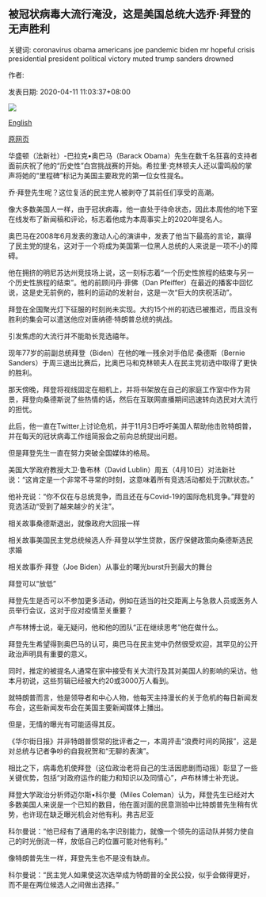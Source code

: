 ## 被冠状病毒大流行淹没，这是美国总统大选乔·拜登的无声胜利

关键词: coronavirus obama americans joe pandemic biden mr hopeful crisis presidential president political victory muted trump sanders drowned

作者: 

发表日期: 2020-04-11 11:03:37+08:00

![](https://www.straitstimes.com/sites/default/files/styles/x_large/public/articles/2020/04/11/nz_biden_110460.jpg?itok=H1nonTYL)

[English](Drowned%20out%20by%20coronavirus%20pandemic%2C%20a%20muted%20victory%20for%20US%20presidential%20hopeful%20Joe%20Biden.md)

[原网页](https://www.straitstimes.com/world/united-states/drowned-out-by-coronavirus-pandemic-a-muted-victory-for-joe-biden)

华盛顿（法新社）-巴拉克•奥巴马（Barack Obama）先生在数千名狂喜的支持者面前庆祝了他的“历史性”白宫挑战赛的开始。希拉里·克林顿夫人还以雷鸣般的掌声将她的“里程碑”标记为美国主要政党的第一位女性提名。

乔·拜登先生呢？这位复活的民主党人被剥夺了其前任们享受的高潮。

像大多数美国人一样，由于冠状病毒，他一直处于待命状态，因此本周他的地下室在线发布了新闻稿和评论，标志着他成为本周事实上的2020年提名人。

奥巴马在2008年6月发表的激动人心的演讲中，发表了他当下最高的言论，赢得了民主党的提名，这对于一个将成为美国第一位黑人总统的人来说是一项不小的障碍。

他在拥挤的明尼苏达州竞技场上说，这一刻标志着“一个历史性旅程的结束与另一个历史性旅程的结束”。他的前顾问丹·菲佛（Dan Pfeiffer）在最近的播客中回忆说，这是史无前例的，胜利的运动的发射台，这是一次“巨大的庆祝活动”。

拜登在全国聚光灯下征服的时刻尚未实现。大约15个州的初选已被推迟，而且没有胜利的集会可以遣送他应对唐纳德·特朗普总统的挑战。

引发焦虑的大流行并不能助长竞选禧年。

现年77岁的前副总统拜登（Biden）在他的唯一残余对手伯尼·桑德斯（Bernie Sanders）于周三退出比赛后，比奥巴马和克林顿夫人在民主党初选中取得了更快的胜利。

那天傍晚，拜登将视线固定在相机上，并将书架放在自己的家庭工作室中作为背景，拜登向桑德斯说了些热情的话，然后在互联网直播期间迅速转向选民对大流行的担忧。

此后，他一直在Twitter上讨论危机，并于11月3日呼吁美国人帮助他击败特朗普，并在每天的冠状病毒工作组简报会之前向总统提出问题。

但是拜登先生一直在努力突破全国媒体的格局。

美国大学政府教授大卫·鲁布林（David Lublin）周五（4月10日）对法新社说：“这肯定是一个非常不寻常的时刻，这意味着所有竞选活动都处于沉默状态。”

他补充说：“你不仅在与总统竞争，而且还在与Covid-19的国际危机竞争。”拜登的竞选活动“受到了越来越少的关注”。

相关故事桑德斯退出，就像政府大回报一样

相关故事美国民主党总统候选人乔·拜登以学生贷款，医疗保健政策向桑德斯选民求婚

相关故事乔·拜登（Joe Biden）从事业的曙光burst升到最大的舞台

拜登可以“放低”

拜登先生是否可以不参加更多活动，例如在适当的社交距离上与急救人员或医务人员举行会议，这对于应对疫情至关重要？

卢布林博士说，毫无疑问，他和他的团队“正在继续思考”他在做什么。

拜登先生希望得到奥巴马的认可，奥巴马在民主党中仍然很受欢迎，其罕见的公开政治声明具有重要的意义。

同时，推定的被提名人通常在家中接受有关大流行及其对美国人的影响的采访。他本月初说，这些剪辑已经被大约20或3000万人看到。

就特朗普而言，他是领导者和中心人物，他每天主持漫长的关于危机的每日新闻发布会，这些新闻发布会在美国主要新闻媒体上播出。

但是，无情的曝光有可能适得其反。

《华尔街日报》并非特朗普惯常的批评者之一，本周抨击“浪费时间的简报”，这是对总统与记者争吵的自我祝贺和“无聊的表演”。

相比之下，病毒危机使拜登（这位政治老将自己的生活因悲剧而动摇）彰显了一些关键优势，包括“对政府运作的能力和知识以及同情心”，卢布林博士补充说。

拜登大学政治分析师迈尔斯•科尔曼（Miles Coleman）认为，拜登先生已经对大多数美国人来说是一个已知的数目，他在面对面的民意测验中比特朗普先生稍有优势，也许现在缺乏曝光机会对他有利。弗吉尼亚

科尔曼说：“他已经有了通用的名字识别能力，就像一个领先的运动队并努力使自己的时光倒流一样，放低自己的位置可能对他有利。”

像特朗普先生一样，拜登先生也不是没有缺点。

科尔曼说：“民主党人如果使这次选举成为特朗普的全民公投，似乎会做得更好，而不是在两位候选人之间做出选择。”